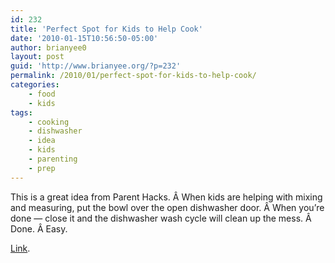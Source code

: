 ```yaml
---
id: 232
title: 'Perfect Spot for Kids to Help Cook'
date: '2010-01-15T10:56:50-05:00'
author: brianyee0
layout: post
guid: 'http://www.brianyee.org/?p=232'
permalink: /2010/01/perfect-spot-for-kids-to-help-cook/
categories:
    - food
    - kids
tags:
    - cooking
    - dishwasher
    - idea
    - kids
    - parenting
    - prep
---
```


This is a great idea from Parent Hacks. Â When kids are helping with mixing and measuring, put the bowl over the open dishwasher door. Â When you’re done — close it and the dishwasher wash cycle will clean up the mess. Â Done. Â Easy.

[Link](http://www.parenthacks.com/2010/01/let-little-kids-help-with-cooking-by-placing-the-mixing-bowl-on-the-open-dishwasher-door.html?utm_source=feedburner&utm_medium=feed&utm_campaign=Feed%3A+parenthacks+%28Parent+Hacks%29).